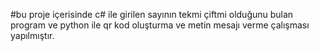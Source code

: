 #bu proje içerisinde
c# ile girilen sayının tekmi çiftmi olduğunu bulan program  ve python ile qr kod oluşturma ve metin mesajı verme  çalışması yapılmıştır.
